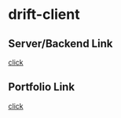 # drift-client


## Server/Backend Link
[click](https://github.com/Nileshshinde09/drift-server)

## Portfolio Link
[click](https://nileshshinde.tech/portfolio/projects/drift-social-media-web-application)
